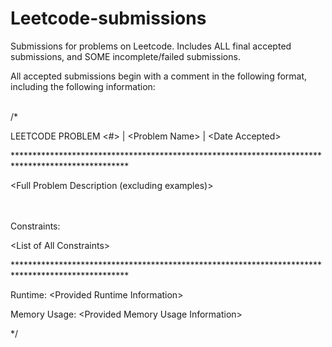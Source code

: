 # Leetcode-submissions
Submissions for problems on Leetcode. Includes ALL final accepted submissions, and SOME incomplete/failed submissions.

All accepted submissions begin with a comment in the following format, including the following information:

<br>
/*

LEETCODE PROBLEM <#> | \<Problem Name> | \<Date Accepted>

\**************************************************************************************************

<Full Problem Description (excluding examples)>

<br>
<br>
Constraints:

\<List of All Constraints>

\**************************************************************************************************

Runtime: \<Provided Runtime Information>

Memory Usage: \<Provided Memory Usage Information>

*/
<br>
  
